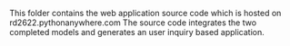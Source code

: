 This folder contains the web application source code which is hosted on rd2622.pythonanywhere.com
The source code integrates the two completed models and generates an user inquiry based application.
